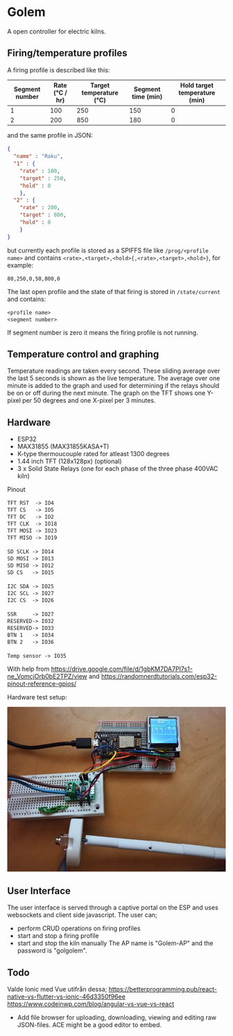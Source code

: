 # Golem
A open controller for electric kilns.

## Firing/temperature profiles
A firing profile is described like this:

Segment number | Rate (°C / hr) | Target temperature (°C) | Segment time (min) | Hold target temperature (min)
-------------- | -------------- | ----------------------- | ------------------ | -----------------------------
1 | 100 | 250 | 150 | 0
2 | 200 | 850 | 180 | 0

and the same profile in JSON:

```json
{
  "name" : "Raku",
  "1" : {
    "rate" : 100,
    "target" : 250,
    "hold" : 0
    },
  "2" : {
    "rate" : 200,
    "target" : 800,
    "hold" : 0
    }
}
```

but currently each profile is stored as a SPIFFS file like ```/prog/<profile name>``` and contains ```<rate>,<target>,<hold>{,<rate>,<target>,<hold>}```, for example:

```
80,250,0,50,800,0
```

The last open profile and the state of that firing is stored in ```/state/current``` and contains:

```
<profile name>
<segment number>
```

If segment number is zero it means the firing profile is not running.

## Temperature control and graphing
Temperature readings are taken every second. These sliding average over the last 5 seconds is shown as the live temperature. The average over one minute is added to the graph and used for determining if the relays should be on or off during the next minute.
The graph on the TFT shows one Y-pixel per 50 degrees and one X-pixel per 3 minutes.

## Hardware
* ESP32
* MAX31855 (MAX31855KASA+T)
* K-type thermoucouple rated for atleast 1300 degrees
* 1.44 inch TFT (128x128px) (optional)
* 3 x Solid State Relays (one for each phase of the three phase 400VAC kiln)

Pinout
```
TFT RST  -> IO4
TFT CS   -> IO5
TFT DC   -> IO2
TFT CLK  -> IO18
TFT MOSI -> IO23
TFT MISO -> IO19

SD SCLK -> IO14
SD MOSI -> IO13
SD MISO -> IO12
SD CS   -> IO15

I2C SDA -> IO25
I2C SCL -> IO27
I2C CS  -> IO26

SSR     -> IO27
RESERVED-> IO32
RESERVED-> IO33
BTN 1   -> IO34
BTN 2   -> IO36

Temp sensor -> IO35
```
With help from https://drive.google.com/file/d/1gbKM7DA7PI7s1-ne_VomcjOrb0bE2TPZ/view and https://randomnerdtutorials.com/esp32-pinout-reference-gpios/

Hardware test setup:

![Hardware test setup](docs/images/IMG_20200724_231232.jpg)

## User Interface
The user interface is served through a captive portal on the ESP and uses websockets and client side javascript. 
The user can;
* perform CRUD operations on firing profiles
* start and stop a firing profile
* start and stop the kiln manually
The AP name is "Golem-AP" and the password is "golgolem".
## Todo
Valde Ionic med Vue utifrån dessa;
https://betterprogramming.pub/react-native-vs-flutter-vs-ionic-46d3350f96ee
https://www.codeinwp.com/blog/angular-vs-vue-vs-react
* Add file browser for uploading, downloading, viewing and editing raw JSON-files. ACE might be a good editor to embed.
